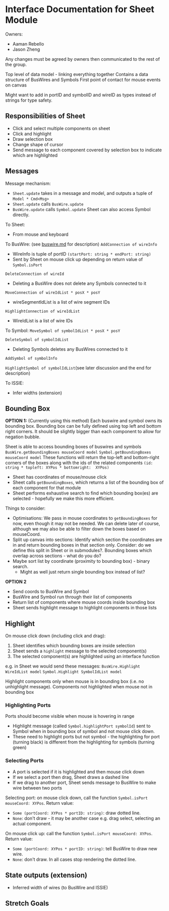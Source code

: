 # Interface Documentation for Sheet Module

Owners:
 - Aaman Rebello
 - Jason Zheng

Any changes must be agreed by owners then communicated to the rest of the group.

Top level of data model - linking everything together
Contains a data structure of BusWires and Symbols
First point of contact for mouse events on canvas

Might want to add in portID and symbolID and wireID as types instead of strings for type safety.

## Responsibilities of Sheet
 - Click and select multiple components on sheet
 - Click and highlight
 - Draw selection box
 - Change shape of cursor
 - Send message to each component covered by selection box to indicate which are highlighted

## Messages
Message mechanism:
 - `Sheet.update` takes in a message and model, and outputs a tuple of `Model * Cmd<Msg>`
 - `Sheet.update` calls `BusWire.update`
 - `BusWire.update` calls `Symbol.update`
Sheet can also access Symbol directly.

To Sheet:
 - From mouse and keyboard

To BusWire: (see [buswire.md](./buswire.md) for description)
`AddConnection of wireInfo` 
 - WireInfo is tuple of portID `(startPort: string * endPort: string)`
 - Sent by Sheet on mouse click up depending on return value of `Symbol.isPort`

`DeleteConnection of wireId`
 - Deleting a BusWire does not delete any Symbols connected to it

`MoveConnection of wireIdList * posX * posY`
- wireSegmentIdList is a list of wire segment IDs

`HighlightConnection of wireIdList`
- WireIdList is a list of wire IDs

To Symbol:
`MoveSymbol of symbolIdList * posX * posY`

`DeleteSymbol of symbolIdList`
 - Deleting Symbols deletes any BusWires connected to it

`AddSymbol of symbolInfo`

`HighlightSymbol of symbolIdList`(see later discussion and the end for description)

To ISSIE: 
 - Infer widths (extension)

 ## Bounding Box

**OPTION 1:** (Currently using this method)
Each buswire and symbol owns its bounding box. Bounding box can be fully defined using top left and bottom right corners. It should be slightly bigger than each component to allow for negation bubble.

Sheet is able to access bounding boxes of buswires and symbols
`BusWire.getBoundingBoxes mouseCoord model`
`Symbol.getBoundingBoxes mouseCoord model`
These functions will return the top-left and bottom-right corners of the boxes along with the ids of the related components `(id: string * topleft: XYPos * bottomright:  XYPos)`
 - Sheet has coordinates of mouse/mouse click
 - Sheet calls `getBoundingBoxes`, which returns a list of the bounding box of each component for that module
 - Sheet performs exhaustive search to find which bounding box(es) are selected - hopefully we make this more efficient.

Things to consider:
 - Optimisations: We pass in mouse coordinates to `getBoundingBoxes` for now, even though it may not be needed. We can delete later of course, although we may also be able to filter down the boxes based on mouseCoord.
 - Split up canvas into sections: Identify which section the coordinates are in and return bounding boxes in that section only. Consider: do we define this split in Sheet or in submodules?. Bounding boxes which overlap across sections - what do you do?
 - Maybe sort list by coordinate (proximity to bounding box) - binary search.
    - Might as well just return single bounding box instead of list?

**OPTION 2**
 - Send coords to BusWire and Symbol
 - BusWire and Symbol run through their list of components
 - Return list of components where mouse coords inside bounding box
 - Sheet sends highlight message to highlight components in those lists

## Highlight
On mouse click down (including click and drag):
1. Sheet identifies which bounding boxes are inside selection
2. Sheet sends a `highlight` message to the selected component(s)
3. The selected component(s) are highlighted using an interface function

e.g. in Sheet we would send these messages:
`BusWire.Highlight WireIdList model`
`Symbol.Highlight SymbolIdList model`

Highlight components only when mouse is in bounding box (i.e. no unhighlight message). Components not highlighted when mouse not in bounding box

### Highlighting Ports
Ports should become visible when mouse is hovering in range
 - Highlight message (called `Symbol.highlightPort symbolId`) sent to Symbol when in bounding box of symbol and not mouse click down.
 - These need to highlight ports but not symbol - the highlighting for port (turning black) is different from the highlighting for symbols (turning green)

### Selecting Ports
 - A port is selected if it is highlighted and then mouse click down
 - If we select a port then drag, Sheet draws a dashed line
 - If we drag to another port, Sheet sends message to BusWire to make wire between two ports

Selecting port: on mouse click down, call the function `Symbol.isPort mouseCoord: XYPos`. Return value:
 - `Some (portCoord: XYPos * portID: string)`: draw dotted line.
 - `None`: don't draw - it may be another case e.g. drag select, selecting an actual component.

On mouse click up: call the function `Symbol.isPort mouseCoord: XYPos`. Return value:
 - `Some (portCoord: XYPos * portID: string)`: tell BusWire to draw new wire.
 - `None`: don't draw.
In all cases stop rendering the dotted line.

## State outputs (extension)
 - Inferred width of wires (to BusWire and ISSIE)

## Stretch Goals
